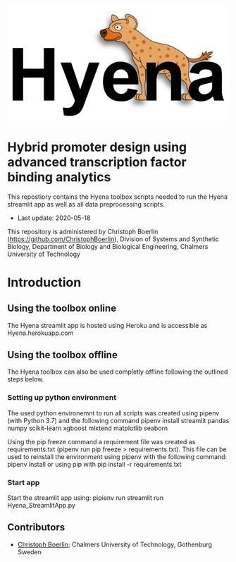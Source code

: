 ![Hyena Logo](/Logo_small.png)
# Hybrid promoter design using advanced transcription factor binding analytics

This repostiory contains the Hyena toolbox scripts needed to run the Hyena streamlit app as well as all data preprocessing scripts.

- Last update: 2020-05-18

This repository is administered by Christoph Boerlin (https://github.com/ChristophBoerlin), Division of Systems and Synthetic Biology, Department of Biology and Biological Engineering, Chalmers University of Technology

# Introduction

## Using the toolbox online
The Hyena streamlit app is hosted using Heroku and is accessible as Hyena.herokuapp.com

## Using the toolbox offline
The Hyena toolbox can also be used completly offline following the outlined steps below.

### Setting up python environment
The used python environemnt to run all scripts was created using pipenv (with Python 3.7) and the following command
pipenv install streamlit pandas numpy scikit-learn xgboost mlxtend matplotlib seaborn

Using the pip freeze command a requirement file was created as requirements.txt (pipenv run pip freeze > requirements.txt).
This file can be used to reinstall the environment using pipenv with the following command:
pipenv install
or using pip with
pip install -r requirements.txt 
### Start app
Start the streamlit app using:
pipienv run streamlit run Hyena_StreamlitApp.py


## Contributors
- [Christoph Boerlin](https://www.chalmers.se/en/staff/Pages/borlinc.aspx); Chalmers University of Technology, Gothenburg Sweden
